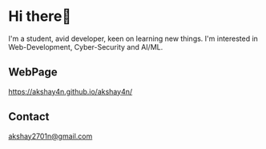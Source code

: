 # Hi there👋
I'm a student, avid developer, keen on learning new things.
I'm interested in Web-Development, Cyber-Security and AI/ML.
## WebPage
https://akshay4n.github.io/akshay4n/
## Contact 
akshay2701n@gmail.com


<!---
akshay4n/akshay4n is a ✨ special ✨ repository because its `README.md` (this file) appears on your GitHub profile.
You can click the Preview link to take a look at your changes.
--->
